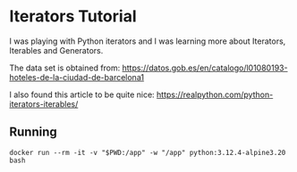 # Iterators Tutorial

I was playing with Python iterators and I was learning more about Iterators, Iterables and Generators. 

The data set is obtained from: https://datos.gob.es/en/catalogo/l01080193-hoteles-de-la-ciudad-de-barcelona1


I also found this article to be quite nice: https://realpython.com/python-iterators-iterables/

## Running


```
docker run --rm -it -v "$PWD:/app" -w "/app" python:3.12.4-alpine3.20 bash
```
